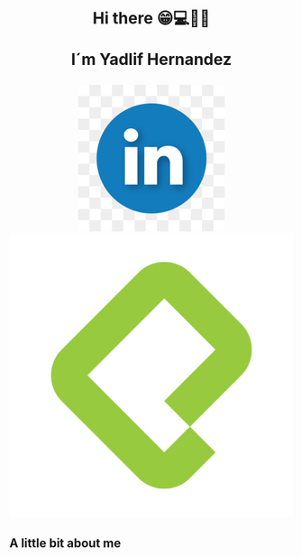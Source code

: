
<h1 align="center">Hi there 😁💻🧑‍💻
  
I´m Yadlif Hernandez </h1>
  
<p align="center">
  <a href="https:///www.linkedin.com/in/yadlifmhernandez-zapata///">
    <img src="logo_linkedin.jpg"  alt="Botón LinkedIn">
  </a>
  <a href="https://platzi.com/p/yadkomateo//">
    <img src="boton_platzi.png" alt="Botón Platzi">
  </a>
</p>

## A little bit about me
